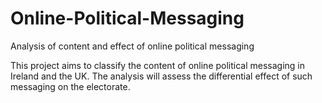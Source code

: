 # Online-Political-Messaging
Analysis of content and effect of online political messaging

This project aims to classify the content of online political messaging in Ireland and the UK. The analysis will assess the differential effect of such messaging on the electorate.
